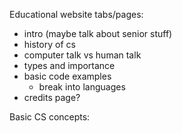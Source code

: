 Educational website tabs/pages:
  - intro (maybe talk about senior stuff)
  - history of cs 
  - computer talk vs human talk
  - types and importance
  - basic code examples
    - break into languages
  - credits page?
  
Basic CS concepts:

